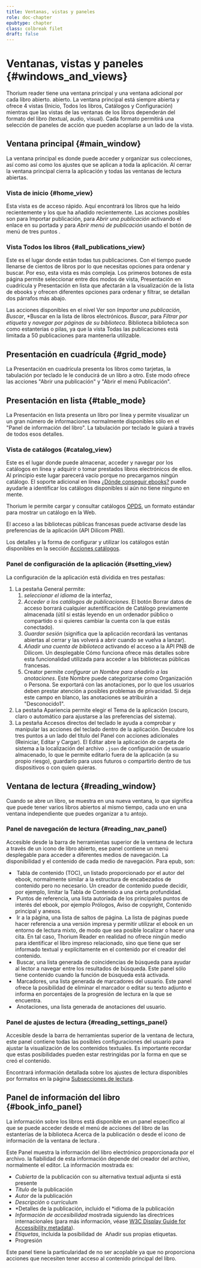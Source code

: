 ```yaml
---
title: Ventanas, vistas y paneles
role: doc-chapter
epubtype: chapter
class: colbreak filet
draft: false
---
```


# Ventanas, vistas y paneles {#windows_and_views}

Thorium reader tiene una ventana principal y una ventana adicional por cada libro abierto.
abierto. La ventana principal está siempre abierta y ofrece 4 vistas (<span class="ui_button">Inicio</span>, <span class="ui_button">Todos los
libros</span>, <span class="ui_button">Catálogos</span> y <span class="ui_button">Configuración</span>) mientras que las vistas de las ventanas de los libros
dependerán del formato del libro (textual, audio, visual). Cada formato
permitirá una selección de paneles de acción que pueden acoplarse a un lado de la
vista.

<section class="filet">

## Ventana principal {#main_window}

La ventana principal es donde puede acceder y organizar sus colecciones, así como
así como los ajustes que se aplican a toda la aplicación. Al cerrar la
ventana principal cierra la aplicación y todas las ventanas de lectura abiertas.

</section>
<section class="filet">

### Vista de inicio {#home_view}

Esta vista es de acceso rápido. Aquí encontrará los libros que ha
leído recientemente y los que ha añadido recientemente. Las acciones posibles son
para <span class="ui_button">Importar publicación</span>, para *Abrir una publicación* activando el enlace en su portada y para *Abrir menú de publicación* usando el botón de menú de tres puntos <img src="../../resources/images/threedot.svg" class="icon" alt="" role="presentation"/>.

</section>
<section class="filet">

### Vista <span class="ui_button">Todos los libros</span> {#all_publications_view}

Este es el lugar donde están todas tus publicaciones. Con el tiempo puede
llenarse de cientos de libros por lo que necesitas opciones para ordenar y buscar.
Por eso, esta vista es más compleja. Los primeros botones de esta página
permite seleccionar entre dos modos de vista, <span class="ui_button">Presentación en cuadrícula</span> y <span class="ui_button">Presentación en lista</span> que afectarán a
la visualización de la lista de ebooks y ofrecen diferentes opciones para ordenar y
filtrar, se detallan dos párrafos más abajo.

Las acciones disponibles en el nivel <span class="ui_button">Ver</span> son *Importar una publicación*, *Buscar*, *Buscar en la lista de libros electrónicos</span>.
*Buscar*, para *Filtrar por etiqueta* y *navegar por páginas de su biblioteca*. Biblioteca
biblioteca son como estanterías o pilas, ya que la vista <span class="ui_button">Todas las publicaciones</span> está limitada
a 50 publicaciones para mantenerla utilizable.

</section>
<section class="filet">

## Presentación en cuadrícula {#grid_mode}

La <span class="ui_button">Presentación en cuadrícula</span> presenta los libros como tarjetas, la tabulación por teclado le
le conducirá de un libro a otro. Este modo ofrece las 
acciones "Abrir una publicación" y "Abrir el menú Publicación".

</section>
<section class="filet">

## Presentación en lista {#table_mode}

La <span class="ui_button">Presentación en lista </span> presenta un libro por línea y permite visualizar un
un gran número de informaciones normalmente disponibles sólo en el "Panel de
información del libro". La tabulación por teclado le guiará a través de todos esos
detalles.

</section>
<section class="filet">

### Vista de catálogos {#catalog_view}

Este es el lugar donde puede almacenar, acceder y navegar por los catálogos en línea
y adquirir o tomar prestados libros electrónicos de ellos. Al principio este lugar parecerá
vacío porque no precargamos ningún catálogo. El soporte adicional en línea 
[¿Dónde conseguir ebooks?](https://thorium.edrlab.org/es/th3/get_ebooks/)
puede ayudarle a identificar los catálogos disponibles si aún no tiene ninguno en mente.

Thorium le permite cargar y consultar catálogos [OPDS](https://opds.io/), un formato estándar para mostrar un catálogo en la Web.

El acceso a las bibliotecas públicas francesas puede activarse desde las preferencias de la aplicación (API Dilicom PNB).

Los detalles y la forma de configurar y utilizar los catálogos están disponibles en la
sección [Acciones catálogos](../111_catalogs_actions/index.xhtml).

</section>
<section class="filet">

### Panel de configuración de la aplicación {#setting_view}

La configuración de la aplicación está dividida en tres pestañas:

1.  La pestaña <span class="ui_button">General</span> permite:
    1. *seleccionar el idioma* de la interfaz,
    2. *Acceder a los catálogos de publicaciones*. El botón <span class="ui_button">Borrar datos de acceso</span> borrará cualquier autentificación de Catálogo previamente almacenada (útil si estás leyendo en un ordenador público o compartido o si quieres cambiar la cuenta con la que estás conectado).
    2. *Guardar sesión* (significa que la aplicación recordará las ventanas abiertas al cerrar y las volverá a abrir cuando se vuelva a lanzar).
    4. *Añadir una cuenta de biblioteca* activando el acceso a la API PNB de Dilicom. Un desplegable Cómo funciona ofrece más detalles sobre esta funcionalidad utilizada para acceder a las bibliotecas públicas francesas.
    5. <span class="ui_button">Creator</span> permite *configurar un Nombre para añadirlo a las anotaciones*. Este Nombre puede categorizarse como Organización o Persona. Se exportará con las anotaciones, por lo que los usuarios deben prestar atención a posibles problemas de privacidad. Si deja este campo en blanco, las anotaciones se atribuirán a "Desconocido1".
2.  La pestaña <span class="ui_button">Apariencia</span> permite elegir el Tema de la aplicación (oscuro, claro o automático para ajustarse a las preferencias del sistema).
3.  La pestaña <span class="ui_button">Accesos directos del teclado</span> le ayuda a comprobar y manipular las acciones del teclado dentro de la aplicación. Descubre los tres puntos a un lado del título del Panel con acciones adicionales (<span class="ui_button">Reiniciar</span>, <span class="ui_button">Editar</span> y <span class="ui_button">Cargar</span>). El <span class="ui_button">Editar</span> abre la aplicación de carpeta de sistema a la localización del archivo `.json` de configuración de usuario almacenado, lo que le permite editarlo fuera de la aplicación (a su propio riesgo), guardarlo para usos futuros o compartirlo dentro de tus dispositivos o con quien quieras.

</section>
<section class="filet">

## Ventana de lectura {#reading_window}

Cuando se abre un libro, se muestra en una nueva ventana, lo que significa que puede tener varios libros abiertos al mismo tiempo, cada uno en una ventana independiente que puedes organizar a tu antojo.

</section>
<section class="filet">

### Panel de navegación de lectura {#reading_nav_panel}

Accesible desde la barra de herramientas superior de la ventana de lectura a través de un icono de libro abierto<img src="../../resources/images/open_book.svg" class="icon" alt="" role="presentation"/>, ese panel contiene un menú desplegable para acceder a diferentes medios de navegación. La disponibilidad y el contenido de cada medio de navegación. Para epub, son:

* <img src="../../resources/images/toc-icon.svg" class="icon" alt="" role="presentation"/><span class="ui_button"> Tabla de contenido</span> (TOC), un listado proporcionado por el autor del ebook, normalmente similar a la estructura de encabezados de contenido pero no necesario. Un creador de contenido puede decidir, por ejemplo, limitar la Tabla de Contenido a una cierta profundidad.
* <img src="../../resources/images/landmark-icon.svg" class="icon" alt="" role="presentation"/><span class="ui_button"> Puntos de referencia</span>, una lista autoríada de los principales puntos de interés del ebook, por ejemplo Prólogos, Aviso de copyright, Contenido principal y anexos.
* <img src="../../resources/images/target-icon.svg" class="icon" alt="" role="presentation"/><span class="ui_button"> Ir a la página</span>, una lista de saltos de página. La lista de páginas puede hacer referencia a una versión impresa y permitir utilizar el ebook en un entorno de lectura mixto, de modo que sea posible localizar o hacer una cita. En tal caso, Thorium Reader en realidad no ofrece ningún medio para identificar el libro impreso relacionado, sino que tiene que ser informado textual y explícitamente en el contenido por el creador del contenido.  
* <img src="../../resources/images/search-icon.svg" class="icon" alt="" role="presentation"/><span class="ui_button"> Buscar</span>, una lista generada de coincidencias de búsqueda para ayudar al lector a navegar entre los resultados de búsqueda. Este panel sólo tiene contenido cuando la función de búsqueda está activada.
* <img src="../../resources/images/bookmarkMultiple-icon.svg" class="icon" alt="" role="presentation"/><span class="ui_button"> Marcadores</span>, una lista generada de marcadores del usuario. Este panel ofrece la posibilidad de eliminar el marcador o editar su texto adjunto e informa en porcentajes de la progresión de lectura en la que se encuentra.
* <img src="../../resources/images/annotation-icon.svg" class="icon" alt="" role="presentation"/><span class="ui_button"> Anotaciones</span>, una lista generada de anotaciones del usuario.

</section>
<section class="filet">

### Panel de ajustes de lectura {#reading_settings_panel}

Accesible desde la barra de herramientas superior de la ventana de lectura, este panel contiene todas las posibles configuraciones del usuario para ajustar la visualización de los contenidos textuales. Es importante recordar que estas posibilidades pueden estar restringidas por la forma en que se creó el contenido.

Encontrará información detallada sobre los ajustes de lectura disponibles por formatos en la página
<a href="../210_reading/index.xhtml">Subsecciones de lectura</a>.

</section>
<section class="filet">

## Panel de información del libro {#book_info_panel}

La información sobre los libros está disponible en un panel específico al que se puede acceder
desde el menú de acciones del libro de las estanterías de la biblioteca
 <span class="ui_button">Acerca de la publicación</span> o desde el icono de información de la ventana de lectura
<img src="../../resources/images/info-icon.svg" alt="" role="presentation" class="icon"/>.

Este Panel muestra la información del libro electrónico proporcionada por el archivo.
la fiabilidad de esta información depende del creador del archivo, normalmente
el editor. La información mostrada es:

* *Cubierta* de la publicación con su alternativa textual adjunta si está presente
* *Título* de la publicación
* *Autor* de la publicación
* *Descripción* o currículum
* *Detalles de la publicación, incluido el *idioma de la publicación
* *Información de accesibilidad* mostrada siguiendo las directrices internacionales (para más información, véase [W3C Display Guide for Accessibility metadata](https://w3c.github.io/publ-a11y/UX-Guide-Metadata/draft/principles/?updated)).
* *Etiquetas*, incluida la posibilidad de <img src="../../resources/images/tag-icon.svg" class="icon" alt="" role="presentation"/> <span class="ui_button">Añadir</span> sus propias etiquetas.
* Progresión

Este panel tiene la particularidad de no ser acoplable ya que no proporciona acciones que necesiten tener acceso al contenido principal del libro.

</section>


